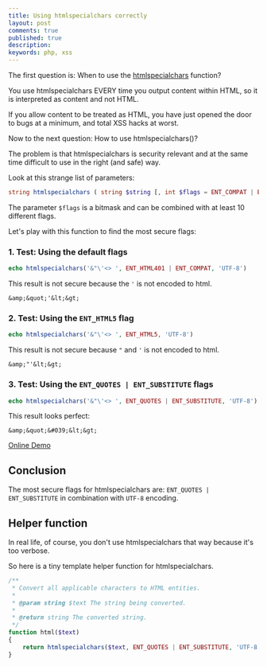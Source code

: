 ```yaml
---
title: Using htmlspecialchars correctly
layout: post
comments: true
published: true
description: 
keywords: php, xss
---
```


The first question is: When to use the [htmlspecialchars](https://php.net/manual/en/function.htmlspecialchars.php) function?

You use htmlspecialchars EVERY time you output content within HTML, 
so it is interpreted as content and not HTML.

If you allow content to be treated as HTML, you have just opened 
the door to bugs at a minimum, and total XSS hacks at worst.

Now to the next question: How to use htmlspecialchars()?

The problem is that htmlspecialchars is security relevant and at 
the same time difficult to use in the right (and safe) way.

Look at this strange list of parameters:

```php
string htmlspecialchars ( string $string [, int $flags = ENT_COMPAT | ENT_HTML401 [, string $encoding = ini_get("default_charset") [, bool $double_encode = TRUE ]]] )
```

The parameter `$flags` is a bitmask and can be combined with at least 10 different flags.

Let's play with this function to find the most secure flags:

### 1. Test: Using the default flags 

```php
echo htmlspecialchars('&"\'<> ', ENT_HTML401 | ENT_COMPAT, 'UTF-8')
```

This result is not secure because the `'` is not encoded to html.

```
&amp;&quot;'&lt;&gt; 
```

### 2. Test: Using the `ENT_HTML5` flag

```php
echo htmlspecialchars('&"\'<> ', ENT_HTML5, 'UTF-8')
```

This result is not secure because `"` and `'` is not encoded to html.

```
&amp;"'&lt;&gt; 
```


### 3. Test: Using the `ENT_QUOTES | ENT_SUBSTITUTE` flags

```php
echo htmlspecialchars('&"\'<> ', ENT_QUOTES | ENT_SUBSTITUTE, 'UTF-8')
```

This result looks perfect:

```
&amp;&quot;&#039;&lt;&gt; 
```

[Online Demo](https://3v4l.org/PvRtm)

## Conclusion

The most secure flags for htmlspecialchars are: `ENT_QUOTES | ENT_SUBSTITUTE` in combination with `UTF-8` encoding.

## Helper function

In real life, of course, you don't use htmlspecialchars that way because it's too verbose.

So here is a tiny template helper function for htmlspecialchars.

```php
/**
 * Convert all applicable characters to HTML entities.
 *
 * @param string $text The string being converted.
 *
 * @return string The converted string.
 */
function html($text)
{
    return htmlspecialchars($text, ENT_QUOTES | ENT_SUBSTITUTE, 'UTF-8');
}
```